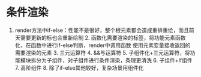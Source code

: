 # 条件渲染	
  1. render方法中if-else：性能不是很好，整个根元素都会造成重排重绘，而且前天需要更新的标也会重新绘制
	2. 函数化需要渲染的标签，将功能元素函数化，在函数中进行if-else判断，render中调用函数
		使用元素变量接收返回的需要渲染的元素
	3. 三元运算符
	4. &&与运算符
	5. 子组件化+三元运算符，将功能模块拆分为子组件，对子组件进行条件渲染，条理更清洗
    6. 子组件+If组件
	7. 高阶组件
	8. 除了if-else其他较好，复杂场景用组件化